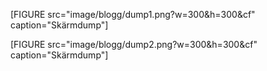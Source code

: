 [FIGURE src="image/blogg/dump1.png?w=300&h=300&cf" caption="Skärmdump"]

[FIGURE src="image/blogg/dump2.png?w=300&h=300&cf" caption="Skärmdump"]
